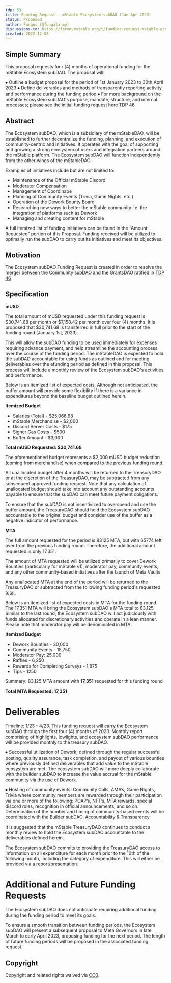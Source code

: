 ```yaml
---
tdp: 53
title: Funding Request - mStable Ecosystem subDAO (Jan-Apr 2023)
status: Proposed
author: Fungus (@fungalarmy)
discussions-to: https://forum.mstable.org/t/funding-request-mstable-ecosystem-subdao-9-jan-apr-2023/966
created: 2022-12-08
---
```


## Simple Summary

This proposal requests four (4) months of operational funding for the mStable Ecosystem subDAO. The proposal will:

⦁	Outline a budget proposal for the period of 1st January 2023 to 30th April 2023
⦁	Define deliverables and methods of transparently reporting activity and performance during the funding period
⦁	For more background on the mStable Ecosystem subDAO's purpose, mandate, structure, and internal processes; please see the initial funding request here [TDP 46](https://forum.mstable.org/t/tdp-46-mstabledao-restructure-ecosystem-subdao/895)

## Abstract

The Ecosystem subDAO, which is a subsidiary of the mStableDAO, will be established to further decentralize the funding, planning, and execution of community-centric and initiatives. It operates with the goal of supporting and growing a strong ecosystem of users and integration partners around the mStable platform. The Ecosystem subDAO will function independently from the other wings of the mStableDAO.

Examples of initiatives include but are not limited to:

* Maintenance of the Official mStable Discord
* Moderator Compensation
* Management of Coordinape
* Planning of Community Events (Trivia, Game Nights, etc.)
* Operation of the Dework Bounty Board
* Researching new ways to better the mStable community i.e. the integration of platforms such as Dework
* Managing and creating content for mStable

A full itemized list of funding initiatives can be found in the “Amount Requested” portion of this Proposal. Funding received will be utilized to optimally run the subDAO to carry out its initiatives and meet its objectives.

## Motivation

The Ecosystem subDAO Funding Request is created in order to resolve the merger between the Community subDAO and the GrantsDAO ratified in [TDP 46](./tdp-46)

## Specification

**mUSD**

The total amount of mUSD requested under this funding request is $30,741.68 per month or $7,158.42 per month over four (4) months.
It is proposed that $30,741.68 is transferred in full prior to the start of the funding round (January 1st, 2023).

This will allow the subDAO funding to be used immediately for expenses requiring advance payment, and help streamline the accounting process over the course of the funding period.
The mStableDAO is expected to hold the subDAO accountable for using funds as outlined and for meeting deliverables over the efunding period as defined in this proposal. This process will include a monthly review of the Ecosystem subDAO's activities and performance.

Below is an itemized list of expected costs. Although not anticipated, the buffer amount will provide some flexibility if there is a variance in expenditures beyond the baseline budget outlined herein.

**Itemized Budget**

- Salaries (Total)	- $25,066.68
- mStable Merchandise - $2,000
- Discord Server Costs - $175
- Signer Gas Costs - $500
- Buffer Amount - $3,000

**Total mUSD Requested:	$30,741.68**

The aforementioned budget represents a $2,000 mUSD budget reduction (coming from merchandise) when compared to the previous funding round.

All unallocated budget after 4 months will be returned to the TreasuryDAO or at the discretion of the TreasuryDAO, may be subtracted from any subsequent approved funding request. Note that any calculation of unallocated budget should take into account any outstanding accounts payable to ensure that the subDAO can meet future payment obligations.

To ensure that the subDAO is not incentivized to overspend and use the buffer amount, the TreasuryDAO should hold the Ecosystem subDAO accountable to the original budget and consider use of the buffer as a negative indicator of performance.

**MTA**

The full amount requested for the period is 83125 MTA, but with 65774 left over from the previous funding round. Therefore, the additional amount requested is only 17.351.

The amount of MTA requested will be utilized primarily to cover Dework Bounties (particularly for mStable v1), moderator pay, community events, and any other community-based initiatives after the launch of Meta Vaults

Any unallocated MTA at the end of the period will be returned to the TreasuryDAO or subtracted from the following funding period's requested total.

Below is an itemized list of expected costs in MTA for the funding round. The 17,351 MTA will bring the Ecosystem subDAO's MTA total to 83,125. Similar to the last round, the Ecosystem subDAO will act judiciously with funds allocated for discretionary activities and operate in a lean manner. Please note that moderator pay will be denominated in MTA.

**Itemized Budget**

- Dework Bounties - 30,000
- Community Events - 18,750
- Moderator Pay: 25,000
- Raffles - 6,250
- Rewards for Completing Surveys - 1,875
- Tips - 1250

Summary:  83,125 MTA amount with **17,351** requested for this funding round

**Total MTA Requested: 17,351**

# Deliverables

Timeline: 1/23 - 4/23. This funding request will carry the Ecosystem subDAO through the first four (4) months of 2023. Monthly report comprising of highlights, lowlights, and ecosystem subDAO performance will be provided monthly to the treasury subDAO.

⦁ Successful utilization of Dework, defined through the regular successful posting, quality assurance, task completion, and payout of various bounties where previously defined deliverables that add value to the mStable ecosystem are met. The ecosystem subDAO will more deeply collaborate with the builder subDAO to increase the value accrual for the mStable community via the use of Dework.

⦁ Hosting of community events: Community Calls, AMA’s, Game Nights, Trivia where community members are rewarded through their participation via one or more of the following: POAP’s, NFT’s, MTA rewards, special discord roles, recognition in official announcements, and so on. Determination of the number and timing of community-based events will be coordinated with the Builder subDAO.
Accountability & Transparency

It is suggested that the mStable TreasuryDAO continues to conduct a monthly review to hold the Ecosystem subDAO accountable to the deliverables defined herein.

The Ecosystem subDAO commits to providing the TreasuryDAO access to information on all expenditure for each month prior to the 10th of the following month, including the category of expenditure. This will either be provided via a report/presentation.

# Additional and Future Funding Requests

The Ecosystem subDAO does not anticipate requiring additional funding during the funding period to meet its goals.

To ensure a smooth transition between funding periods, the Ecosystem subDAO will present a subsequent proposal to Meta Governors in late March to early April 2023, proposing funding for the next period. The length of future funding periods will be proposed in the associated funding request.

## Copyright

Copyright and related rights waived via [CC0](https://creativecommons.org/publicdomain/zero/1.0/).
